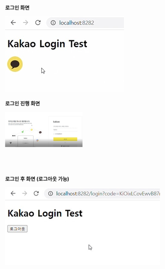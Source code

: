 ### 로그인 화면
<img src="/img/kakaologin1.jpg">

### 로그인 진행 화면
<img src="/img/kakaologin2.jpg" width="50%">

<br/><br/><br/>

### 로그인 후 화면 (로그아웃 가능)

<img src="/img/kakaologin3.jpg">

<br/>
